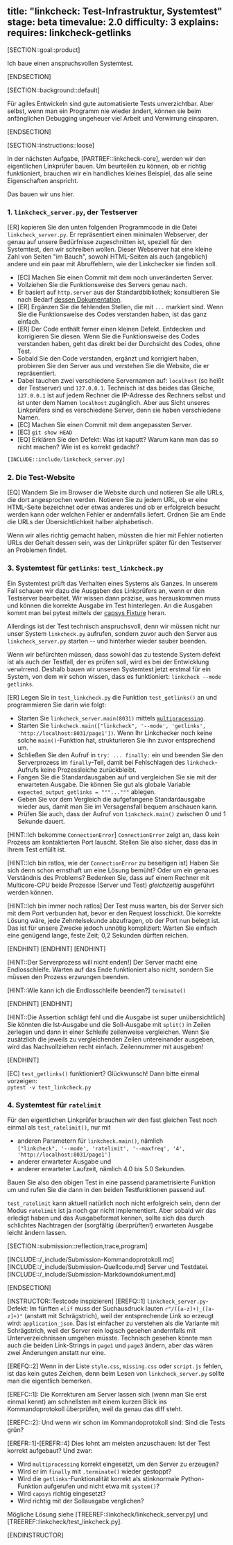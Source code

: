 title: "linkcheck: Test-Infrastruktur, Systemtest" 
stage: beta
timevalue: 2.0
difficulty: 3
explains:
requires: linkcheck-getlinks
---

[SECTION::goal::product]

Ich baue einen anspruchsvollen Systemtest.

[ENDSECTION]

[SECTION::background::default]

Für agiles Entwickeln sind gute automatisierte Tests unverzichtbar.
Aber selbst, wenn man ein Programm nie wieder ändert, können sie beim anfänglichen Debugging
ungeheuer viel Arbeit und Verwirrung einsparen.

[ENDSECTION]

[SECTION::instructions::loose]

In der nächsten Aufgabe, [PARTREF::linkcheck-core], werden wir den eigentlichen Linkprüfer bauen.
Um beurteilen zu können, ob er richtig funktioniert, brauchen wir ein handliches kleines
Beispiel, das alle seine Eigenschaften anspricht.

Das bauen wir uns hier.

### 1. `linkcheck_server.py`, der Testserver

[ER] kopieren Sie den unten folgenden Programmcode in die Datei `linkcheck_server.py`.
Er repräsentiert einen minimalen Webserver, der genau auf unsere Bedürfnisse zugeschnitten ist,
speziell für den Systemtest, den wir schreiben wollen.
Dieser Webserver hat eine kleine Zahl von Seiten "im Bauch", sowohl HTML-Seiten als auch
(angeblich) andere und ein paar mit Abruffehlern, wie der Linkchecker sie finden soll. 

- [EC] Machen Sie einen Commit mit dem noch unveränderten Server.
- Vollziehen Sie die Funktionsweise des Servers genau nach.
- Er basiert auf `http.server` aus der Standardbibliothek;
  konsultieren Sie nach Bedarf 
  [dessen Dokumentation](https://docs.python.org/3/library/http.server.html).
- [ER] Ergänzen Sie die fehlenden Stellen, die mit `...` markiert sind.
  Wenn Sie die Funktionsweise des Codes verstanden haben, ist das ganz einfach.
- [ER] Der Code enthält ferner einen kleinen Defekt.
  Entdecken und korrigieren Sie diesen.
  Wenn Sie die Funktionsweise des Codes verstanden haben, geht das direkt bei der Durchsicht des Codes, ohne Test.
- Sobald Sie den Code verstanden, ergänzt und korrigiert haben,
  probieren Sie den Server aus und verstehen Sie die Website, die er repräsentiert.
- Dabei tauchen zwei verschiedene Servernamen auf: `localhost` (so heißt der Testserver) und
  `127.0.0.1`. Technisch ist das beides das Gleiche, `127.0.0.1` ist auf jedem Rechner die IP-Adresse
  des Rechners selbst und ist unter dem Namen `localhost` zugänglich.
  Aber aus Sicht unseres Linkprüfers sind es verschiedene Server, denn sie haben verschiedene Namen.
- [EC] Machen Sie einen Commit mit dem angepassten Server.
- [EC] `git show HEAD`
- [EQ] Erklären Sie den Defekt: Was ist kaputt? Warum kann man das so nicht machen?
  Wie ist es korrekt gedacht?
<!-- time estimate: 50 min -->

```python
[INCLUDE::include/linkcheck_server.py]
```

### 2. Die Test-Website

[EQ] Wandern Sie im Browser die Website durch und notieren Sie alle URLs, die dort angesprochen werden.
Notieren Sie zu jedem URL, ob er eine HTML-Seite bezeichnet oder etwas anderes
und ob er erfolgreich besucht werden kann oder welchen Fehler er andernfalls liefert.
Ordnen Sie am Ende die URLs der Übersichtlichkeit halber alphabetisch.

Wenn wir alles richtig gemacht haben, müssten die hier mit Fehler notierten URLs
der Gehalt dessen sein, was der Linkprüfer später für den Testserver an Problemen findet.
<!-- time estimate: 10 min -->


### 3. Systemtest für `getlinks`: `test_linkcheck.py`

Ein Systemtest prüft das Verhalten eines Systems als Ganzes.
In unserem Fall schauen wir dazu die Ausgaben des Linkprüfers an, wenn er den Testserver bearbeitet.
Wir wissen dann präzise, was herauskommen muss und können die korrekte Ausgabe im Test hinterlegen.
An die Ausgaben kommt man bei pytest mittels der 
[capsys Fixture](https://docs.pytest.org/en/stable/how-to/capture-stdout-stderr.html)
heran.

Allerdings ist der Test technisch anspruchsvoll, denn wir müssen nicht nur unser System
`linkcheck.py` aufrufen, sondern zuvor auch den Server aus `linkcheck_server.py` starten
-- und hinterher wieder sauber beenden.

Wenn wir befürchten müssen, dass sowohl das zu testende System defekt ist als auch der Testfall,
der es prüfen soll, wird es bei der Entwicklung verwirrend.
Deshalb bauen wir unseren Systemtest jetzt erstmal für ein System, von dem wir schon wissen,
dass es funktioniert: `linkcheck --mode getlinks`.

[ER] Legen Sie in `test_linkcheck.py` die Funktion `test_getlinks()` an und 
programmieren Sie darin wie folgt:

- Starten Sie `linkcheck_server.main(8031)` mittels 
  [`multiprocessing`](https://docs.python.org/3/library/multiprocessing.html).
- Starten Sie `linkcheck.main(["linkcheck", '--mode', 'getlinks', 'http://localhost:8031/page1'])`.
  Wenn Ihr Linkchecker noch keine solche `main()`-Funktion hat, strukturieren Sie ihn zuvor
  entsprechend um.
- Schließen Sie den Aufruf in `try: ... finally:` ein und beenden Sie den Serverprozess im
  `finally`-Teil, damit bei Fehlschlagen des `linkcheck`-Aufrufs keine Prozessleiche zurückbleibt.
- Fangen Sie die Standardausgaben auf und vergleichen Sie sie mit der erwarteten Ausgabe.
  Die können Sie gut als globale Variable `expected_output_getlinks = """..."""` ablegen.
- Geben Sie vor dem Vergleich die aufgefangene Standardausgabe wieder aus,
  damit man Sie im Versagensfall bequem anschauen kann.
- Prüfen Sie auch, dass der Aufruf von `linkcheck.main()` zwischen 0 und 1 Sekunde dauert.

[HINT::Ich bekomme `ConnectionError`]
`ConnectionError` zeigt an, dass kein Prozess am kontaktierten Port lauscht.
Stellen Sie also sicher, dass das in Ihrem Test erfüllt ist.

[HINT::Ich bin ratlos, wie der `ConnectionError` zu beseitigen ist]
Haben Sie sich denn schon ernsthaft um eine Lösung bemüht?
Oder um ein genaues Verständnis des Problems?
Bedenken Sie, dass auf einem Rechner mit Multicore-CPU beide Prozesse (Server und Test)
_gleichzeitig_ ausgeführt werden können.

[HINT::Ich bin immer noch ratlos]
Der Test muss warten, bis der Server sich mit dem Port verbunden hat, bevor er den
Request losschickt. 
Die korrekte Lösung wäre, jede Zehntelsekunde abzufragen, ob der Port nun belegt ist.
Das ist für unsere Zwecke jedoch unnötig kompliziert: 
Warten Sie einfach eine genügend lange, feste Zeit; 0,2 Sekunden dürften reichen.

[ENDHINT]
[ENDHINT]
[ENDHINT]

[HINT::Der Serverprozess will nicht enden!]
Der Server macht eine Endlosschleife.
Warten auf das Ende funktioniert also nicht, sondern Sie müssen den Prozess
erzwungen beenden.

[HINT::Wie kann ich die Endlosschleife beenden?]
`terminate()`

[ENDHINT]
[ENDHINT]

[HINT::Die Assertion schlägt fehl und die Ausgabe ist super unübersichtlich]
Sie könnten die Ist-Ausgabe und die Soll-Ausgabe mit `split()` in Zeilen zerlegen
und dann in einer Schleife zeilenweise vergleichen.
Wenn Sie zusätzlich die jeweils zu vergleichenden Zeilen untereinander ausgeben,
wird das Nachvollziehen recht einfach. Zeilennummer mit ausgeben!

[ENDHINT]


[EC] `test_getlinks()` funktioniert? Glückwunsch! Dann bitte einmal vorzeigen:  
`pytest -v test_linkcheck.py`
<!-- time estimate: 50 min -->


### 4. Systemtest für `ratelimit`

Für den eigentlichen Linkprüfer brauchen wir den fast gleichen Test noch einmal
als `test_ratelimit()`, nur mit 

- anderen Parametern für `linkcheck.main()`, nämlich  
  `["linkcheck", '--mode', 'ratelimit', '--maxfreq', '4', 'http://localhost:8031/page1']`
- anderer erwarteter Ausgabe und 
- anderer erwarteter Laufzeit, nämlich 4.0 bis 5.0 Sekunden.

Bauen Sie also den obigen Test in eine passend parametrisierte Funktion um
und rufen Sie die dann in den beiden Testfunktionen passend auf.

`test_ratelimit` kann aktuell natürlich noch nicht erfolgreich sein, denn der Modus
`ratelimit` ist ja noch gar nicht implementiert.
Aber sobald wir das erledigt haben und das Ausgabeformat kennen, sollte sich das durch schlichtes
Nachtragen der (sorgfältig überprüften!) erwarteten Ausgabe leicht ändern lassen.
<!-- time estimate: 10 min -->


[SECTION::submission::reflection,trace,program]

[INCLUDE::/_include/Submission-Kommandoprotokoll.md]
[INCLUDE::/_include/Submission-Quellcode.md]
Server und Testdatei.
[INCLUDE::/_include/Submission-Markdowndokument.md]

[ENDSECTION]

[INSTRUCTOR::Testcode inspizieren]
[EREFQ::1] `linkcheck_server.py`-Defekt: Im fünften `elif` muss der Suchausdruck lauten
`r"/([a-z]+)_([a-z]+)"` (anstatt mit Schrägstrich), weil der entsprechende Link so erzeugt wird:
`application_json`. 
Das ist einfacher zu verstehen als die Variante mit Schrägstrich, 
weil der Server rein logisch gesehen andernfalls mit Unterverzeichnissen umgehen müsste.
Technisch gesehen könnte man auch die beiden Link-Strings in `page1` und `page3`
ändern, aber das wären zwei Änderungen anstatt nur eine.

[EREFQ::2] Wenn in der Liste `style.css`, `missing.css` oder `script.js` fehlen, ist das
kein gutes Zeichen, denn beim Lesen von `linkcheck_server.py` sollte man die eigentlich bemerken.

[EREFC::1]: Die Korrekturen am Server lassen sich (wenn man Sie erst einmal kennt)
am schnellsten mit einem kurzen Blick ins Kommandoprotokoll überprüfen, weil da genau das diff steht.

[EREFC::2]: Und wenn wir schon im Kommandoprotokoll sind: Sind die Tests grün?

[EREFR::1]-[EREFR::4] Dies lohnt am meisten anzuschauen: Ist der Test korrekt aufgebaut?
Und zwar: 

- Wird `multiprocessing` korrekt eingesetzt, um den Server zu erzeugen?
- Wird er im `finally` mit `.terminate()` wieder gestoppt?
- Wird die `getlinks`-Funktionalität korrekt als stinknormale Python-Funktion aufgerufen und nicht etwa mit `system()`?
- Wird `capsys` richtig eingesetzt? 
- Wird richtig mit der Sollausgabe verglichen?

Mögliche Lösung siehe 
[TREEREF::linkcheck/linkcheck_server.py] und
[TREEREF::linkcheck/test_linkcheck.py].
<!-- TODO_2: Kommandoprotokoll für linkcheck-testbase zufügen -->
[ENDINSTRUCTOR]
